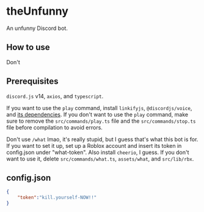 # theUnfunny

An unfunny Discord bot.

## How to use

Don't

## Prerequisites

`discord.js` v14, `axios`, and `typescript`. 

If you want to use the `play` command, install `linkifyjs`, `@discordjs/voice`, and [its dependencies](https://www.npmjs.com/package/@discordjs/voice#dependencies). If you don't want to use the `play` command, make sure to remove the `src/commands/play.ts` file and the `src/commands/stop.ts` file before compilation to avoid errors.

Don't use `/what` lmao, it's really stupid, but I guess that's what this bot is for. If you want to set it up, set up a Roblox account and insert its token in config.json under "what-token". Also install `cheerio`, I guess. If you don't want to use it, delete `src/commands/what.ts`, `assets/what`, and `src/lib/rbx`.


## config.json

```json
{
    "token":"kill.yourself-NOW!!"
}
```